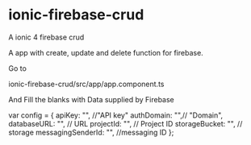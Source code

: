 # ionic-firebase-crud
A ionic 4 firebase crud

A app with create, update and delete function for firebase.

Go to 

ionic-firebase-crud/src/app/app.component.ts
	  
And Fill the blanks with Data supplied by Firebase
	
  var config = {
  apiKey: "", //"API key"
  authDomain: "",// "Domain",
  databaseURL: "", // URL
  projectId: "", // Project ID
  storageBucket: "", // storage
  messagingSenderId: "", //messaging ID
  };
    
